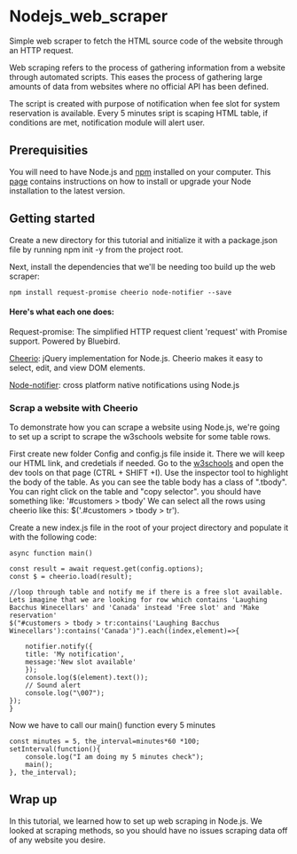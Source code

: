 # Nodejs_web_scraper
Simple web scraper to fetch the HTML source code of the website through an HTTP request.

Web scraping refers to the process of gathering information from a website through automated scripts. This eases the process of gathering large amounts of data from websites where no official API has been defined.

The script is created with purpose of notification when fee slot for system reservation is available. Every 5 minutes sript is scaping HTML table, if conditions are met, notification module will alert user.

## Prerequisities
You will need to have Node.js and [npm](https://www.npmjs.com/get-npm) installed on your computer. This [page](https://www.npmjs.com/get-npm) contains instructions on how to install or upgrade your Node installation to the latest version.

## Getting started
Create a new  directory for this tutorial and initialize it with a package.json file by running npm init -y from the project root.

Next, install the dependencies that we'll be needing too build up the web scraper:

`npm install request-promise cheerio node-notifier --save`

#### Here's what each one does:

Request-promise: The simplified HTTP request client 'request' with Promise support. Powered by Bluebird.

[Cheerio](https://cheerio.js.org/): jQuery implementation for Node.js. Cheerio makes it easy to select, edit, and view DOM elements.

[Node-notifier](https://www.npmjs.com/package/node-notifier): cross platform native notifications using Node.js

### Scrap a website with Cheerio
To demonstrate how you can scrape a website using Node.js, we're going to set up a script to scrape the w3schools website for some table rows.

First create new folder Config and config.js file inside it. There we will keep our HTML link, and credetials if needed.
Go to the [w3schools](https://www.w3schools.com/html/html_tables.asp) and open the dev tools on that page (CTRL + SHIFT +I).
Use the inspector tool to highlight the body of the table. 
As you can see the table body has a class of ".tbody". You can right click on the table and "copy selector". you should have something like:
'#customers > tbody' 
We can select all the rows using cheerio like this: $('.#customers > tbody > tr'). 

Create a new index.js file in the root of your project directory and populate it with the following code:

    async function main()

    const result = await request.get(config.options);
    const $ = cheerio.load(result);
    
    //loop through table and notify me if there is a free slot available. Lets imagine that we are looking for row which contains 'Laughing Bacchus Winecellars' and 'Canada' instead 'Free slot' and 'Make reservation'
    $("#customers > tbody > tr:contains('Laughing Bacchus Winecellars'):contains('Canada')").each((index,element)=>{

        notifier.notify({
        title: 'My notification',
        message:'New slot available'
        });
        console.log($(element).text());
        // Sound alert
        console.log("\007");
    });
    }
    
Now we have to call our main() function every 5 minutes
   
    const minutes = 5, the_interval=minutes*60 *100;
    setInterval(function(){
        console.log("I am doing my 5 minutes check");
        main();
    }, the_interval);

## Wrap up
In this tutorial, we learned how to set up web scraping in Node.js. We looked at scraping methods, so you should have no issues scraping data off of any website you desire.

